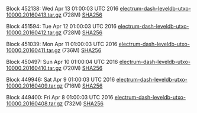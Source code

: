 Block 452138: Wed Apr 13 01:00:03 UTC 2016 [electrum-dash-leveldb-utxo-10000.20160413.tar.gz](https://transfer.sh/ae3Cq/electrum-dash-leveldb-utxo-10000.20160413.tar.gz) (728M) [SHA256](https://transfer.sh/9zCcL/electrum-dash-leveldb-utxo-10000.20160413.tar.gz.sha256)

Block 451594: Tue Apr 12 01:00:03 UTC 2016 [electrum-dash-leveldb-utxo-10000.20160412.tar.gz](https://transfer.sh/7NOnb/electrum-dash-leveldb-utxo-10000.20160412.tar.gz) (728M) [SHA256](https://transfer.sh/KtYd8/electrum-dash-leveldb-utxo-10000.20160412.tar.gz.sha256)

Block 451039: Mon Apr 11 01:00:03 UTC 2016 [electrum-dash-leveldb-utxo-10000.20160411.tar.gz](https://transfer.sh/y6sII/electrum-dash-leveldb-utxo-10000.20160411.tar.gz) (736M) [SHA256](https://transfer.sh/AOm41/electrum-dash-leveldb-utxo-10000.20160411.tar.gz.sha256)

Block 450497: Sun Apr 10 01:00:04 UTC 2016 [electrum-dash-leveldb-utxo-10000.20160410.tar.gz](https://transfer.sh/NRKjg/electrum-dash-leveldb-utxo-10000.20160410.tar.gz) (720M) [SHA256](https://transfer.sh/aWJKt/electrum-dash-leveldb-utxo-10000.20160410.tar.gz.sha256)

Block 449946: Sat Apr  9 01:00:03 UTC 2016 [electrum-dash-leveldb-utxo-10000.20160409.tar.gz](https://transfer.sh/PTW1T/electrum-dash-leveldb-utxo-10000.20160409.tar.gz) (716M) [SHA256](https://transfer.sh/l3NvH/electrum-dash-leveldb-utxo-10000.20160409.tar.gz.sha256)

Block 449400: Fri Apr  8 01:00:03 UTC 2016 [electrum-dash-leveldb-utxo-10000.20160408.tar.gz](https://transfer.sh/SOWj7/electrum-dash-leveldb-utxo-10000.20160408.tar.gz) (732M) [SHA256](https://transfer.sh/vaahC/electrum-dash-leveldb-utxo-10000.20160408.tar.gz.sha256)
